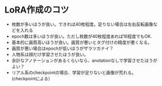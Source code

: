 

# LoRA作成のコツ
* 枚数が多いほうが良い。できれば40枚程度。足りない場合は左右反転画像などを入れる
* epoch数は多いほうが良い。ただし枚数が40枚程度あれば16程度でもOK.　
* 基本的に画質高いほうが良い。画質が悪いとタグ付けの精度が悪くなる。
* 画質が悪い場合はepochが低いほうがザラツカナイ？
* 人物系は顔だけ学習させたほうが良い。
* 余計なアノテーションがあるくらいなら、anotationなしで学習させたほうがよい？
* リアル系のcheckpointの場合、学習が足りないと画像が荒れる。(checkpointによる）

